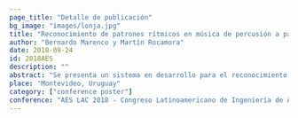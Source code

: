 ```yaml
---
page_title: "Detalle de publicación"
bg_image: "images/lonja.jpg" 
title: "Reconocimiento de patrones rítmicos en música de percusión a partir de señales de audio"  
author: "Bernardo Marenco y Martín Rocamora"  
date: 2018-09-24  
id: 2018AES
description: ""  
abstract: "Se presenta un sistema en desarrollo para el reconocimiento automatico de patrones rítmicos en música de percusion a partir de señales de audio. La clasificacón se lleva a cabo utilizando cadenas ocultas de Markov. El desempeño es muy bueno al entrenar y validar con archivos de audio sintéticos, pero no generaliza adecuadamente al validar con grabaciones reales."  
place: "Montevideo, Uruguay"  
category: ["conference poster"] 
conference: "AES LAC 2018 - Congreso Latinoamericano de Ingeniería de Audio"  
---
```

